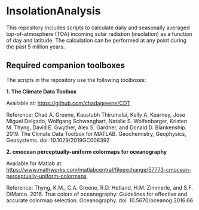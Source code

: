 # InsolationAnalysis

This repository includes scripts to calculate daily and seasonally averaged top-of-atmosphere (TOA) incoming solar radiation (insolation) as a function of day and latitude. The calculation can be performed at any point during the past 5 million years.

## Required companion toolboxes

The scripts in the repository use the following toolboxes:

**1. The Climate Data Toolbox**

Available at: https://github.com/chadagreene/CDT

Reference: Chad A. Greene, Kaustubh Thirumalai, Kelly A. Kearney, Jose Miguel Delgado, Wolfgang Schwanghart, Natalie S. Wolfenbarger, Kristen M. Thyng, David E. Gwyther, Alex S. Gardner, and Donald D. Blankenship. 2019. The Climate Data Toolbox for MATLAB. Geochemistry, Geophysics, Geosystems. doi: 10.1029/2019GC008392

**2. cmocean perceptually-uniform colormaps for oceanography**

Available for Matlab at: https://www.mathworks.com/matlabcentral/fileexchange/57773-cmocean-perceptually-uniform-colormaps

Reference: Thyng, K.M., C.A. Greene, R.D. Hetland, H.M. Zimmerle, and S.F. DiMarco. 2016. True colors of oceanography: Guidelines for effective and accurate colormap selection. Oceanography. doi: 10.5670/oceanog.2016.66
